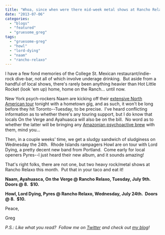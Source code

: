 ```yaml
---
title: "Whoa, since when were there mid-week metal shows at Rancho Relaxo!?"
date: "2013-07-06"
categories: 
  - "blogs"
  - "featured"
  - "gruesome_greg"
tags: 
  - "gruesome-greg"
  - "howl"
  - "lord-dying"
  - "naam"
  - "rancho-relaxo"
---
```


I have a few fond memories of the College St. Mexican restaurant/indie-rock dive-bar, not all of which involve underage drinking.  But aside from a handful of local shows, there's rarely been anything heavier than Hot Little Rocket (look 'em up) home, home on the Ranch... until now.

New York psych-rockers Naam are kicking off their [extensive North American tour](https://www.facebook.com/events/484285744981450/) tonight with a hometown gig, and as such, it won't be long before they hit Toronto--Tuesday, to be precise.  I've heard conflicting information as to whether there's any touring support, but I do know that locals On the Verge and Ayahuasca will also be on the bill.  No word as to whether the latter will be bringing any [Amazonian psychoactive brew](https://en.wikipedia.org/wiki/Ayahuasca) with them, mind you...

Then, in a couple weeks' time, we get a sludgy sandwich of sludginess on Wednesday the 24th.  Rhode Islands rampagers Howl are on tour with Lord Dying, a pretty decent new band from Portland.  Come early for local openers Pyres--I just heard their new album, and it sounds amazing!

That's right folks, there are not one, but two heavy rock/metal shows at Rancho Relaxo this month.  Put that in your taco and eat it!

**Naam, Ayahuasca, On the Verge @ Rancho Relaxo, Tuesday, July 9th.  Doors @ 8.  $10.**

**Howl, Lord Dying, Pyres @ Rancho Relaxo, Wednesday, July 24th.  Doors @ 8.  $10.**

Peace,

Greg

_P.S.: Like what you read?  Follow me on [Twitter](http://twitter.com/gruesomeviews) and check out [my blog](http://gruesomeviews.com/)!_
